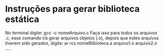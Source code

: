 # Instruções para gerar biblioteca estática
No terminal digite:
gcc -c nomeArquivo.c
Faça isso para todos os arquivos .c, esse comando irá gerar arquivos objetos (.o), depois que estes arquivos tiverem sido gerados, digite:
ar rcs nomeBilbioteca.a arquivo1.o arquivo2.o .....

